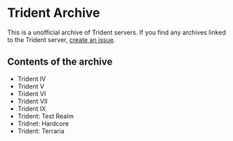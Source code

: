 # Trident Archive
This is a unofficial archive of Trident servers. If you find any archives linked to the Trident server, [create an issue](https://github.com/aartzz/tr/issues).
## Contents of the archive
* Trident IV
* Trident V
* Trident VI
* Trident VII
* Trident IX
* Trident: Test Realm
* Tridnet: Hardcore
* Trident: Terraria
